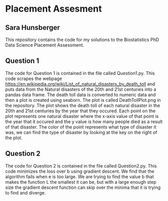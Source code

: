 # Placement Assesment
## Sara Hunsberger

This repository contains the code for my solutions to the Biostatistics PhD Data Science Placement Assessment. 

## Question 1

The code for Question 1 is contained in the file called Question1.py. This code scrapes the webpage https://en.wikipedia.org/wiki/List_of_natural_disasters_by_death_toll and puts data
from the Natural disasters of the 20th and 21st centuries into a pandas data frame. The death toll data is converted to numeric data and then a plot is created using seaborn. 
The plot is called DeathTollPlot.png in the repository. The plot shows the death toll of each natural disaster in the 20th and 21st centuries by the year that they occured. 
Each point on the plot represents one natural disaster where the x-axis value of that point is the year that it occured and the y value is how many people died as a result of that disaster. 
The color of the point represents what type of disaster it was, we can find the type of disaster by looking at the key on the right of the plot. 


## Question 2

The code for Question 2 is contained in the file called Question2.py. This code minimizes the loss over b using gradient descent. We find that the algorithm fails when e is too large.
We are trying to find the value b that makes the function L the smallest it can be,
but with a large enough step size the gradient descent function can skip over the minima that it is
trying to find and diverge.
